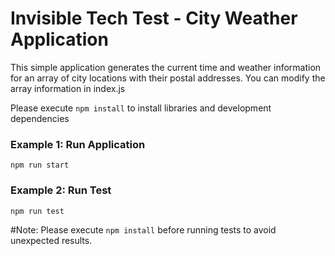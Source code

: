# Invisible Tech Test - City Weather Application 
This simple application generates the current time and weather information for an array of
city locations with their postal addresses. You can modify the array information in index.js

Please execute ```npm install``` to install libraries and development dependencies

### Example 1: Run Application
```
npm run start
```

### Example 2: Run Test
```
npm run test
```

#Note:
Please execute ```npm install``` before running tests to avoid unexpected results.
